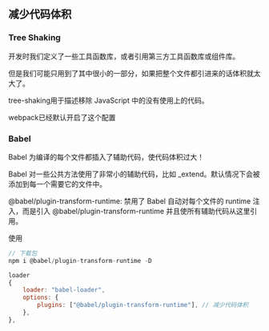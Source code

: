 ## 减少代码体积

### Tree Shaking
开发时我们定义了一些工具函数库，或者引用第三方工具函数库或组件库。

但是我们可能只用到了其中很小的一部分，如果把整个文件都引进来的话体积就太大了。

tree-shaking用于描述移除 JavaScript 中的没有使用上的代码。

webpack已经默认开启了这个配置

### Babel
Babel 为编译的每个文件都插入了辅助代码，使代码体积过大！

Babel 对一些公共方法使用了非常小的辅助代码，比如 _extend。默认情况下会被添加到每一个需要它的文件中。

@babel/plugin-transform-runtime: 禁用了 Babel 自动对每个文件的 runtime 注入，而是引入 @babel/plugin-transform-runtime 并且使所有辅助代码从这里引用。

使用
```js
// 下载包
npm i @babel/plugin-transform-runtime -D

loader
{
    loader: "babel-loader",
    options: {
        plugins: ["@babel/plugin-transform-runtime"], // 减少代码体积
    },
},
```

